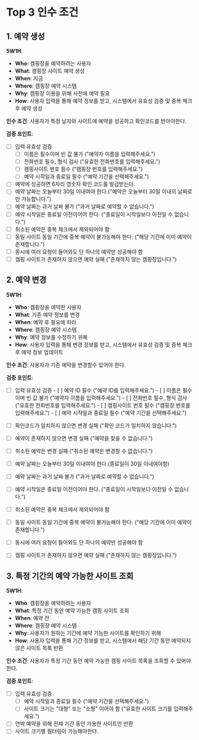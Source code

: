 # Top 3 인수 조건

## 1. 예약 생성
**5W1H**:
- **Who**: 캠핑장을 예약하려는 사용자
- **What**: 캠핑장 사이트 예약 생성
- **When**: 지금
- **Where**: 캠핑장 예약 시스템
- **Why**: 캠핑장 이용을 위해 사전에 예약 필요
- **How**: 사용자 입력을 통해 예약 정보를 받고, 시스템에서 유효성 검증 및 중복 체크 후 예약 생성

**인수 조건**: 사용자가 특정 날자와 사이트에 예약을 성공하고 확인코드를 받아야한다.

**검증 포인트**:
- [ ] 입력 유효성 검증
  - [ ] 이름은 필수이며 빈 값 불가 ("예약자 이름을 입력해주세요.")
  - [ ] 전화번호 필수, 형식 검사 ("유효한 전화번호를 입력해주세요.")
  - [ ] 캠핑사이트 번호 필수 ("캠핑장 번호를 입력해주세요.")
  - [ ] 예약 시작일과 종료일 필수 ("예약 기간을 선택해주세요.")
- [ ] 예약에 성공하면 6자리 영숫자 확인 코드를 발급받는다.
- [ ] 예약 날짜는 오늘부터 30일 이내여야 한다.("예약은 오늘부터 30일 이내의 날짜로만 가능합니다.")
- [ ] 예약 날짜는 과거 날짜 불가 ("과거 날짜로 예약할 수 없습니다.")
- [ ] 예약 시작일은 종료일 이전이어야 한다. ("종료일이 시작일보다 이전일 수 없습니다.")
- [ ] 취소된 예약은 중복 체크에서 제외되어야 함
- [ ] 동일 사이트 동일 기간에 중복 예약이 불가능해야 한다. ("해당 기간에 이미 예약이 존재합니다.")
- [ ] 동시에 여러 요청이 들어와도 단 하나의 예약만 성공해야 함
- [ ] 캠핑 사이트가 존재하지 않으면 예약 실패 ("존재하지 않는 캠핑장입니다.")

## 2. 예약 변경
**5W1H**:
- **Who**: 캠핑장을 예약한 사용자
- **What**: 기존 예약 정보를 변경
- **When**: 예약 후 필요에 따라
- **Where**: 캠핑장 예약 시스템
- **Why**: 예약 정보를 수정하기 위해
- **How**: 사용자 입력을 통해 변경 정보를 받고, 시스템에서 유효성 검증 및 중복 체크 후 예약 정보 업데이트

**인수 조건**: 사용자가 기존 예약을 변경할수 있어야 한다.

**검증 포인트**:
- [ ] 입력 유효성 검증
      - [ ] 예약 ID 필수 ("예약 ID를 입력해주세요.")
      - [ ] 이름은 필수이며 빈 값 불가 ("예약자 이름을 입력해주세요.")
      - [ ] 전화번호 필수, 형식 검사 ("유효한 전화번호를 입력해주세요.")
      - [ ] 캠핑사이트 번호 필수 ("캠핑장 번호를 입력해주세요.")
      - [ ] 예약 시작일과 종료일 필수 ("예약 기간을 선택해주세요.")
- [ ] 확인코드가 일치하지 않으면 변경 실패 ("확인 코드가 일치하지 않습니다.")
- [ ] 예약이 존재하지 않으면 변경 실패 ("예약을 찾을 수 없습니다.")
- [ ] 취소된 예약은 변경 실패 ("취소된 예약은 변경할 수 없습니다.")
- [ ] 예약 날짜는 오늘부터 30일 이내여야 한다.(종료일이 30일 이내여야함)
- [ ] 예약 날짜는 과거 날짜 불가 ("과거 날짜로 예약할 수 없습니다.")
- [ ] 예약 시작일은 종료일 이전이어야 한다. ("종료일이 시작일보다 이전일 수 없습니다.")
- [ ] 취소된 예약은 중복 체크에서 제외되어야 함
- [ ] 동일 사이트 동일 기간에 중복 예약이 불가능해야 한다. ("해당 기간에 이미 예약이 존재합니다.")
- [ ] 동시에 여러 요청이 들어와도 단 하나의 예약만 성공해야 함
- [ ] 캠핑 사이트가 존재하지 않으면 예약 실패 ("존재하지 않는 캠핑장입니다.")


## 3. 특정 기간의 예약 가능한 사이트 조회
**5W1H**:
- **Who**: 캠핑장을 예약하려는 사용자
- **What**: 특정 기간 동안 예약 가능한 캠핑 사이트 조회
- **When**: 예약 전
- **Where**: 캠핑장 예약 시스템
- **Why**: 사용자가 원하는 기간에 예약 가능한 사이트를 확인하기 위해
- **How**: 사용자 입력을 통해 기간 정보를 받고, 시스템에서 해당 기간 동안 예약되지 않은 사이트 목록 반환

**인수 조건**: 사용자가 특정 기간 동안 예약 가능한 캠핑 사이트 목록을 조회할 수 있어야 한다.

**검증 포인트**:
- [ ] 입력 유효성 검증
  - [ ] 예약 시작일과 종료일 필수 ("예약 기간을 선택해주세요.")
  - [ ] 사이트 크기는 "대형" 또는 "소형" 이어야 함 ("유효한 사이트 크기를 입력해주세요.")
- [ ] 연박 예약을 위해 전체 기간 동안 가용한 사이트만 반환
- [ ] 사이트 크기별 필터링이 가능해야한다.